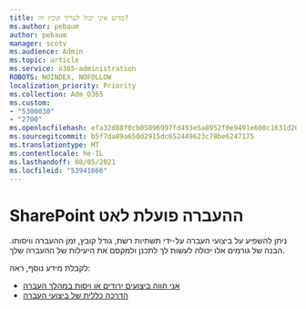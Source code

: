 ```yaml
---
title: מדוע איני יכול לערוך קובץ זה?
ms.author: pebaum
author: pebaum
manager: scotv
ms.audience: Admin
ms.topic: article
ms.service: o365-administration
ROBOTS: NOINDEX, NOFOLLOW
localization_priority: Priority
ms.collection: Adm_O365
ms.custom:
- "5300030"
- "2700"
ms.openlocfilehash: efa32d88f0cb05096997fd493e5a8952f0e9491e600c1631d206c304f0f39f0e
ms.sourcegitcommit: b5f7da89a650d2915dc652449623c78be6247175
ms.translationtype: MT
ms.contentlocale: he-IL
ms.lasthandoff: 08/05/2021
ms.locfileid: "53941666"
---
```

# <a name="sharepoint-migration-is-running-slowly"></a>SharePoint ההעברה פועלת לאט

ניתן להשפיע על ביצועי העברה על-ידי תשתיות רשת, גודל קובץ, זמן ההעברה וויסותו. הבנה של גורמים אלו יכולה לעשות לך לתכנן ולמקסם את היעילות של ההעברה שלך.

לקבלת מידע נוסף, ראה:

- [אני חווה ביצועים ירודים או ויסות במהלך העברה](https://docs.microsoft.com/sharepointmigration/sharepoint-online-and-onedrive-migration-speed#faq-and-troubleshooting)
- [הדרכה כללית של ביצועי העברה](https://docs.microsoft.com/sharepointmigration/sharepoint-online-and-onedrive-migration-speed)
